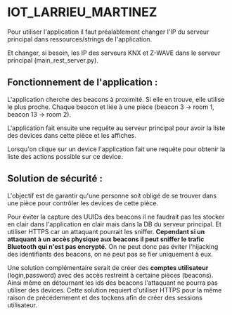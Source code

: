 # IOT_LARRIEU_MARTINEZ



Pour utiliser l'application il faut préalablement changer l'IP du serveur principal dans ressources/strings de l'application.

Et changer, si besoin, les IP des serveurs KNX et Z-WAVE dans le serveur principal (main_rest_server.py).



 ## Fonctionnement de l'application :

L'application cherche des beacons à proximité. Si elle en trouve, elle utilise le plus proche. Chaque beacon et liée à une pièce (beacon 3 -> room 1, beacon 13 -> room 2). 

L'application fait ensuite une requête au serveur principal pour avoir la liste des devices dans cette pièce et les affiches.

Lorsqu'on clique sur un device l'application fait une requête pour obtenir la liste des actions possible sur ce device.



## Solution de sécurité :

L'objectif est de garantir qu'une personne soit obligé de se trouver dans une pièce pour contrôler les devices de cette pièce.

Pour éviter la capture des UUIDs des beacons il ne faudrait pas les stocker en clair dans l'application en clair mais dans la DB du serveur principal. Et utiliser HTTPS car un attaquant pourrait les sniffer. **Cependant si un attaquant à un accès physique aux beacons il peut sniffer le trafic Bluetooth qui n'est pas encrypté.** On ne peut donc pas éviter l'hijacking des identifiants des beacons, on ne peut pas se fier uniquement à eux.

Une solution complémentaire serait de créer des **comptes utilisateur** (login,password) avec des accès restreint à certaine pièces (beacons). Ainsi même en détournant les ids des beacons l'attaquant ne pourra pas utiliser des devices. Cette solution requiert d'utiliser HTTPS pour la même raison de précédemment et des tockens afin de créer des sessions utilisateur.